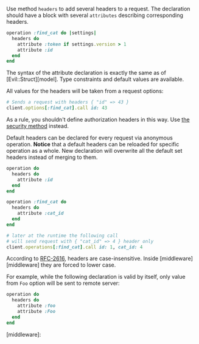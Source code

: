 Use method `headers` to add several headers to a request. The declaration should have a block with several `attributes` describing corresponding headers.

```ruby
operation :find_cat do |settings|
  headers do
    attribute :token if settings.version > 1
    attribute :id
  end
end
```

The syntax of the attribute declaration is exactly the same as of [Evil::Struct][model]. Type constraints and default values are available.

All values for the headers will be taken from a request options:

```ruby
# Sends a request with headers { "id" => 43 }
client.options[:find_cat].call id: 43
```

As a rule, you shouldn't define authorization headers in this way. Use [the security method][security] instead.

Default headers can be declared for every request via anonymous operation. **Notice** that a default headers can be reloaded for specific operation as a whole. New declaration will overwrite all the default set headers instead of merging to them.

```ruby
operation do
  headers do
    attribute :id
  end
end

operation :find_cat do
  headers do
    attribute :cat_id
  end
end

# later at the runtime the following call
# will send request with { "cat_id" => 4 } header only
client.operations[:find_cat].call id: 1, cat_id: 4
```

According to [RFC-2616][rfc-2616], headers are case-insensitive. Inside [middleware][middleware] they are forced to lower case.

For example, while the following declaration is valid by itself, only value from `Foo` option will be sent to remote server:

```ruby
operation do
  headers do
    attribute :foo
    attribute :Foo
  end
end
```

[rfc-2616]: https://www.w3.org/Protocols/rfc2616/rfc2616-sec4.html#sec4.2
[security]:
[model]:
[middleware]:
